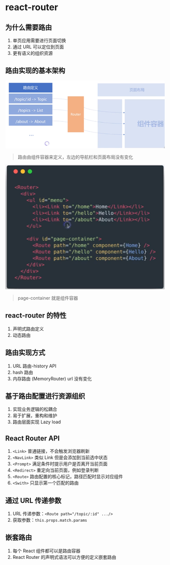 # react-router

## 为什么需要路由

1. 单页应用需要进行页面切换
2. 通过 URL 可以定位到页面
3. 更有语义的组织资源

## 路由实现的基本架构

![router-structure](./images/router-structure.png)

> 路由由组件容器来定义，左边的导航栏和页面布局没有变化

![react-route-example](./images/react-router-ex.png)

> page-container 就是组件容器

## react-router 的特性

1. 声明式路由定义
2. 动态路由

## 路由实现方式

1. URL 路由-history API
2. hash 路由
3. 内存路由 (MemoryRouter) url 没有变化

## 基于路由配置进行资源组织

1. 实现业务逻辑的松耦合
2. 易于扩展，重构和维护
3. 路由层面实现 Lazy load

## React Router API

1. `<Link>` 普通链接，不会触发浏览器刷新
2. `<NavLink>` 类似 Link 但是会添加到当前选中状态
3. `<Prompt>` 满足条件时提示用户是否离开当前页面
4. `<Redirect>` 重定向当前页面，例如登录判断
5. `<Route>` 路由配置的核心标记，路径匹配时显示对应组件
6. `<Swith>` 只显示第一个匹配的路由

## 通过 URL 传递参数

1. URL 传递参数：`<Route path="/topic/:id" .../>`
2. 获取参数：`this.props.match.params`

## 嵌套路由

1. 每个 React 组件都可以是路由容器
2. React Router 的声明式语法可以方便的定义嵌套路由
